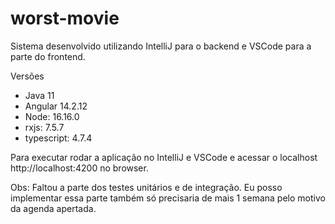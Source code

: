 # worst-movie
 
Sistema desenvolvido utilizando IntelliJ para o backend e VSCode para a parte do frontend.

Versões
* Java 11
* Angular 14.2.12
* Node: 16.16.0
* rxjs: 7.5.7
* typescript: 4.7.4

Para executar rodar a aplicação no IntelliJ e VSCode e acessar o localhost http://localhost:4200 no browser.

Obs: Faltou a parte dos testes unitários e de integração. Eu posso implementar essa parte também só precisaria de mais 1 semana pelo motivo da agenda apertada.
